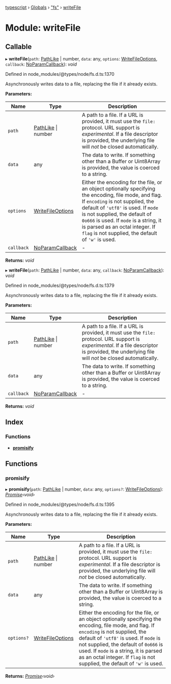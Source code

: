 [typescript](../README.md) › [Globals](../globals.md) › ["fs"](_fs_.md) › [writeFile](_fs_.writefile.md)

# Module: writeFile

## Callable

▸ **writeFile**(`path`: [PathLike](_fs_.md#pathlike) | number, `data`: any, `options`: [WriteFileOptions](_fs_.md#writefileoptions), `callback`: [NoParamCallback](_fs_.md#noparamcallback)): *void*

Defined in node_modules/@types/node/fs.d.ts:1370

Asynchronously writes data to a file, replacing the file if it already exists.

**Parameters:**

Name | Type | Description |
------ | ------ | ------ |
`path` | [PathLike](_fs_.md#pathlike) &#124; number | A path to a file. If a URL is provided, it must use the `file:` protocol. URL support is _experimental_. If a file descriptor is provided, the underlying file will _not_ be closed automatically. |
`data` | any | The data to write. If something other than a Buffer or Uint8Array is provided, the value is coerced to a string. |
`options` | [WriteFileOptions](_fs_.md#writefileoptions) | Either the encoding for the file, or an object optionally specifying the encoding, file mode, and flag. If `encoding` is not supplied, the default of `'utf8'` is used. If `mode` is not supplied, the default of `0o666` is used. If `mode` is a string, it is parsed as an octal integer. If `flag` is not supplied, the default of `'w'` is used.  |
`callback` | [NoParamCallback](_fs_.md#noparamcallback) | - |

**Returns:** *void*

▸ **writeFile**(`path`: [PathLike](_fs_.md#pathlike) | number, `data`: any, `callback`: [NoParamCallback](_fs_.md#noparamcallback)): *void*

Defined in node_modules/@types/node/fs.d.ts:1379

Asynchronously writes data to a file, replacing the file if it already exists.

**Parameters:**

Name | Type | Description |
------ | ------ | ------ |
`path` | [PathLike](_fs_.md#pathlike) &#124; number | A path to a file. If a URL is provided, it must use the `file:` protocol. URL support is _experimental_. If a file descriptor is provided, the underlying file will _not_ be closed automatically. |
`data` | any | The data to write. If something other than a Buffer or Uint8Array is provided, the value is coerced to a string.  |
`callback` | [NoParamCallback](_fs_.md#noparamcallback) | - |

**Returns:** *void*

## Index

### Functions

* [__promisify__](_fs_.writefile.md#__promisify__)

## Functions

###  __promisify__

▸ **__promisify__**(`path`: [PathLike](_fs_.md#pathlike) | number, `data`: any, `options?`: [WriteFileOptions](_fs_.md#writefileoptions)): *[Promise](../interfaces/promise.md)‹void›*

Defined in node_modules/@types/node/fs.d.ts:1395

Asynchronously writes data to a file, replacing the file if it already exists.

**Parameters:**

Name | Type | Description |
------ | ------ | ------ |
`path` | [PathLike](_fs_.md#pathlike) &#124; number | A path to a file. If a URL is provided, it must use the `file:` protocol. URL support is _experimental_. If a file descriptor is provided, the underlying file will _not_ be closed automatically. |
`data` | any | The data to write. If something other than a Buffer or Uint8Array is provided, the value is coerced to a string. |
`options?` | [WriteFileOptions](_fs_.md#writefileoptions) | Either the encoding for the file, or an object optionally specifying the encoding, file mode, and flag. If `encoding` is not supplied, the default of `'utf8'` is used. If `mode` is not supplied, the default of `0o666` is used. If `mode` is a string, it is parsed as an octal integer. If `flag` is not supplied, the default of `'w'` is used.  |

**Returns:** *[Promise](../interfaces/promise.md)‹void›*
